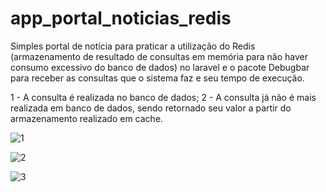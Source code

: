 # app_portal_noticias_redis

Simples portal de notícia para praticar a utilização do Redis (armazenamento de resultado de consultas em memória para não haver consumo excessivo do banco de dados) no laravel e o pacote Debugbar para receber as consultas que o sistema faz e seu tempo de execução.

1 - A consulta é realizada no banco de dados;
2 - A consulta já não é mais realizada em banco de dados, sendo retornado seu valor a partir do armazenamento realizado em cache.

![1](https://user-images.githubusercontent.com/114930799/205116489-524efa08-a768-4bbe-8aa8-f67e7972a97a.PNG)

![2](https://user-images.githubusercontent.com/114930799/205116495-f7bd1c90-6ac8-4974-a884-db29ea6125db.PNG)

![3](https://user-images.githubusercontent.com/114930799/205117797-ddbc6c1c-781b-4817-8a66-02ac63684ebb.PNG)
